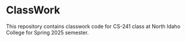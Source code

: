 # ClassWork
This repository contains classwork code for CS-241 class at North Idaho College for Spring 2025 semester.

